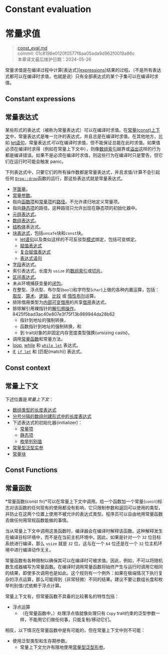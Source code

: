 # Constant evaluation
# 常量求值

>[const_eval.md](https://github.com/rust-lang/reference/blob/master/src/const_eval.md)\
>commit:  01c8196e0120f0577f6aa05ada9d962f0019a86c \
>本章译文最后维护日期：2024-05-26

常量求值是在编译过程中计算[表达式][[expressions]]结果的过程。（不是所有表达式都可以在编译时求值，也就是说）只有全部表达式的某个子集可以在编译时求值。

## Constant expressions
## 常量表达式

某些形式的表达式（被称为常量表达式）可以在编译时求值。在[常量(const)上下文](#const-context)中，常量表达式是唯一允许的表达式，并且总是在编译时求值。在其他地方，比如 [let语句][let statements]，常量表达式*可以*在编译时求值，但不能保证总能在此时求值。如果值必须在编译时求得（例如在常量上下文中），则像[数组索引][array indexing]越界或[溢出][overflow]这样的行为都是编译错误。如果不是必须在编译时求值，则这些行为在编译时只是警告，但它们在运行时可能会触发 panic。

下列表达式中，只要它们的所有操作数都是常量表达式，并且求值/计算不会引起任何 [`Drop::drop`][destructors]函数的运行，那这些表达式就是常量表达式。

* [字面量][Literals]。
* [常量参数][Const parameters]。
* 指向[函数项][functions]和[常量项][constants]的[路径][Paths]。不允许递归地定义常量项。
* 指向[静态项][statics]的路径。这种路径只允许出现在静态项的初始化器中。
* [元组表达式][Tuple expressions]。
* [数组表达式][Array expressions]。
* [结构体][Struct]表达式。
* [块表达式][Block expressions]，包括`unsafe`块和`const`块。
    * [let语句][let statements]以及类似这样的不可反驳型[模式][patterns]绑定，包括可变绑定。
    * [赋值表达式][assignment expressions]
    * [复合赋值表达式][compound assignment expressions]
    * [表达式语句][expression statements]
* [字段][Field]表达式。
* 索引表达式，长度为 `usize` 的[数组索引][array indexing]或[切片][slice]。
* [区间表达式][Range expressions]。
* 未从环境捕获变量的[闭包][Closure expressions]。
* 在整型、浮点型、布尔型(`bool`)和字符型(`char`)上做的各种内置运算，包括：[取反][negation]、[算术][arithmetic]、[逻辑][logical]、[比较][comparison] 或 [惰性布尔][lazy boolean]运算。
* 排除借用类型为[内部可变借用][interior mutability]的共享[借用][borrow]表达式。
* 排除解引用裸指针的[解引用操作][dereference operator]。8425f5bad3ac40e807e3f75f13b989944da28b62
  * 指针到地址的强制转换，
  * 函数指针到地址的强制转换，和
  * 到 trait对象的非固定内存宽度类型强换(unsizing casts)。
* 调用[常量函数][const functions]和常量方法。
* [loop], [while] 和 [`while let`] 表达式。
* [if], [`if let`] 和 [匹配(match)] 表达式。

## Const context
## 常量上下文

下述位置是*常量上下文*：

* [数组类型的长度表达式][Array type length expressions]
* [分号分隔的数组创建形式中的长度表达式][array expressions]
* 下述表达式的初始化器(initializer)：
  * [常量项][constants]
  * [静态项][statics]
  * [枚举判别值][enum discriminants]
* [常量型泛型实参][const generic argument]
* [常量块][const block]

## Const Functions
## 常量函数

*常量函数(const fn)*可以在常量上下文中调用。给一个函数加一个常量(`const`)标志对该函数的任何现有的使用都没有影响，它只限制参数和返回可以使用的类型，并防止在这两个位置上使用不被允许的表达式类型。程序员可以自由地用常量函数去做任何用常规函数能做的事情。

当从常量上下文中调用这类函数时，编译器会在编译时解释该函数。这种解释发生在编译目标环境中，而不是在当前主机环境中。因此，如果是针对一个 `32` 位目标系统进行编译，那么 `usize` 就是 `32` 位，这与在一个 `64` 位还是在一个 `32` 位主机环境中进行编译动作无关。

常量函数有各种限制以确保其可以在编译时可被求值。因此，例如，不可以将随机数生成器编写为常量函数。在编译时调用常量函数将始终产生与运行时调用它相同的结果，即使多次调用也是如此。这个规则有一个例外：如果在极端情况下执行复杂的浮点运算，那么可能得到（非常轻微）不同的结果。建议不要让数组长度和枚举判别值/式依赖于浮点计算。

常量上下文有，但常量函数不具备的比较著名的特性包括：

* 浮点运算
  * （在常量函数中，）处理浮点值就像处理只有 `Copy` trait约束的泛型参数一样，不能用它们做任何事，只能复制/移动它们。

相反，以下情况在常量函数中是有可能的，但在常量上下文中则不可能：

* 使用泛型类型和生存期参数。
  * 常量上下文允许有限地使用[常量型泛型形参][const generic parameters]。

[arithmetic]:           expressions/operator-expr.md#arithmetic-and-logical-binary-operators
[array expressions]:    expressions/array-expr.md
[array indexing]:       expressions/array-expr.md#array-and-slice-indexing-expressions
[array indexing]:       expressions/array-expr.md#array-and-slice-indexing-expressions
[array type length expressions]: types/array.md
[assignment expressions]: expressions/operator-expr.md#assignment-expressions
[compound assignment expressions]: expressions/operator-expr.md#compound-assignment-expressions
[block expressions]:    expressions/block-expr.md
[borrow]:               expressions/operator-expr.md#borrow-operators
[cast]:                 expressions/operator-expr.md#type-cast-expressions
[closure expressions]:  expressions/closure-expr.md
[comparison]:           expressions/operator-expr.md#comparison-operators
[const block]:          expressions/block-expr.md#const-blocks
[const functions]:      items/functions.md#const-functions
[const generic argument]: items/generics.md#const-generics
[const generic parameters]: items/generics.md#const-generics
[constants]:            items/constant-items.md
[Const parameters]:     items/generics.md
[dereference operator]: expressions/operator-expr.md#the-dereference-operator
[destructors]:          destructors.md
[enum discriminants]:   items/enumerations.md#discriminants
[expression statements]: statements.md#expression-statements
[expressions]:          expressions.md
[field]:                expressions/field-expr.md
[functions]:            items/functions.md
[grouped]:              expressions/grouped-expr.md
[interior mutability]:  interior-mutability.md
[if]:                   expressions/if-expr.md#if-expressions
[`if let`]:             expressions/if-expr.md#if-let-expressions
[lazy boolean]:         expressions/operator-expr.md#lazy-boolean-operators
[let statements]:       statements.md#let-statements
[literals]:             expressions/literal-expr.md
[logical]:              expressions/operator-expr.md#arithmetic-and-logical-binary-operators
[loop]:                 expressions/loop-expr.md#infinite-loops
[match]:                expressions/match-expr.md
[negation]:             expressions/operator-expr.md#negation-operators
[overflow]:             expressions/operator-expr.md#overflow
[paths]:                expressions/path-expr.md
[patterns]:             patterns.md
[range expressions]:    expressions/range-expr.md
[slice]:                types/slice.md
[statics]:              items/static-items.md
[struct]:               expressions/struct-expr.md
[tuple expressions]:    expressions/tuple-expr.md
[while]:                expressions/loop-expr.md#predicate-loops
[`while let`]:          expressions/loop-expr.md#predicate-pattern-loops
